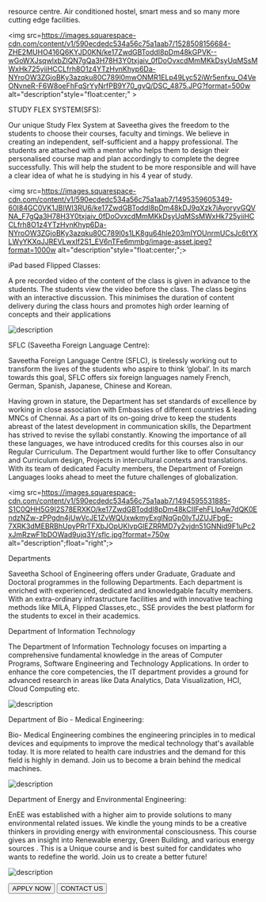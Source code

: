  resource centre. Air conditioned hostel, smart mess and so many more cutting edge facilities.</p>
<img src=https://images.squarespace-cdn.com/content/v1/590ecdedc534a56c75a1aab7/1528508156684-ZHE2MUHO416Q6KYJD0KN/ke17ZwdGBToddI8pDm48kGPVK--wGoWXJsqwlxbZlQN7gQa3H78H3Y0txjaiv_0fDoOvxcdMmMKkDsyUqMSsMWxHk725yiiHCCLfrh8O1z4YTzHvnKhyp6Da-NYroOW3ZGjoBKy3azqku80C789l0mwONMR1ELp49Lyc52iWr5enfxu_O4VeONvneR-F6W8oeFhFqSrYyNrfPB9Y70_gvQ/DSC_4875.JPG?format=500w alt="description"style="float:center;" > 



<p>STUDY FLEX SYSTEM(SFS):</p>
<p>Our unique Study Flex System at Saveetha gives the freedom to the students to choose their courses, faculty and timings. We believe in creating an independent, self-sufficient and a happy professional. The students are attached with a mentor who helps them to design their personalised course map and plan accordingly to complete the degree successfully. This will help the student to be more responsible and will have a clear idea of what he is studying in his 4 year of study. </p> 


<img src=https://images.squarespace-cdn.com/content/v1/590ecdedc534a56c75a1aab7/1495359605349-60I84GC0VK1JBIWI3RU6/ke17ZwdGBToddI8pDm48kDJ9qXzk7iAyoryvGQVNA_F7gQa3H78H3Y0txjaiv_0fDoOvxcdMmMKkDsyUqMSsMWxHk725yiiHCCLfrh8O1z4YTzHvnKhyp6Da-NYroOW3ZGjoBKy3azqku80C789l0s1LK8gu64hle203mIYOUnrmUCsJc6tYXLWyYKXqJJREVLwxIf2S1_EV6nTFe6mmbg/image-asset.jpeg?format=1000w alt="description"style="float:center;";>

<p>iPad based Flipped Classes:</p>
</p>A pre recorded video of the content of the class is given in advance to the students. The students view the video before the class. The class begins with an interactive discussion. This minimises the duration of content delivery during the class hours and promotes high order learning of concepts and their applications</p>
<img src=https://images.squarespace-cdn.com/content/v1/590ecdedc534a56c75a1aab7/1495156948141-H7L7KSCB7N7CR5YAQPM0/ke17ZwdGBToddI8pDm48kGyXDHr-Zjp1AeklAe2UOw1Zw-zPPgdn4jUwVcJE1ZvWQUxwkmyExglNqGp0IvTJZUJFbgE-7XRK3dMEBRBhUpzmzZh8eLnNlyynIHo35nEBg9gwzH1zCXgva7F5mr1CUIeXbpYTmvoXr1TzJjjToog/image-asset.jpeg?format=750w alt="description";float="right";>
<p>SFLC (Saveetha Foreign Language Centre):</p>
<p>Saveetha Foreign Language Centre (SFLC), is tirelessly working out to transform the lives of the students who aspire to think ‘global’.  In its march towards this goal,  SFLC offers six foreign languages namely French, German, Spanish, Japanese, Chinese        and Korean. 

Having grown in stature, the Department has set standards of excellence by working in close association with Embassies of different countries & leading MNCs of Chennai. As a part of its on-going drive to keep the students abreast of the latest development in communication skills, the Department has strived to revise the syllabi constantly.  Knowing the importance of all these languages, we have introduced credits for this courses also in our Regular Curriculum.   The Department would further like to offer Consultancy and Curriculum design, Projects in intercultural contexts and translations.  With its team of dedicated Faculty members, the Department of Foreign Languages looks ahead to meet the future challenges of globalization.</p>
<img src=https://images.squarespace-cdn.com/content/v1/590ecdedc534a56c75a1aab7/1494595531885-S1C0QHH5G9I2S78ERXKO/ke17ZwdGBToddI8pDm48kCIIFehFLIpAw7dQK0EndzNZw-zPPgdn4jUwVcJE1ZvWQUxwkmyExglNqGp0IvTJZUJFbgE-7XRK3dMEBRBhUpyPRrTFXbJOpUKlvpGlEZRRMD7y2vjdn51GNNid9F1uPc2xJmRzwF1bDOWad9ujq3Y/sflc.jpg?format=750w alt="description";float="right";>
<p> Departments</p>
<p>Saveetha School of Engineering offers under Graduate, Graduate and Doctoral programmes in the following Departments. Each department is enriched with experienced, dedicated and knowledgable faculty members. With an extra-ordinary infrastructure facilities and with innovative teaching methods like MILA, Flipped Classes,etc., SSE provides the best platform for the students to excel in their academics.</p>
<p>Department of Information Technology</p>
<p>The Department of Information Technology focuses on imparting a comprehensive fundamental knowledge in the areas of Computer Programs, Software Engineering and Technology Applications. In order to enhance the core competencies, the IT department provides a ground for advanced research in areas like Data Analytics, Data Visualization, HCI, Cloud Computing etc.</p> 
<img src=https://images.squarespace-cdn.com/content/v1/590ecdedc534a56c75a1aab7/1494863476803-8XNO89TA92IAMCX1AREE/ke17ZwdGBToddI8pDm48kLkXF2pIyv_F2eUT9F60jBl7gQa3H78H3Y0txjaiv_0fDoOvxcdMmMKkDsyUqMSsMWxHk725yiiHCCLfrh8O1z4YTzHvnKhyp6Da-NYroOW3ZGjoBKy3azqku80C789l0iyqMbMesKd95J-X4EagrgU9L3Sa3U8cogeb0tjXbfawd0urKshkc5MgdBeJmALQKw/image-asset.jpeg?format=500w alt="description" style="float: center";>
 
 <p>Department of Bio - Medical Engineering:</p>
<p>Bio- Medical Engineering combines the engineering principles in to medical devices and equipments to improve the medical technology that's available today. It is more related to health care industries and the demand for this field is highly in demand. Join us to become a brain behind the medical machines.</p>
<img src=https://images.squarespace-cdn.com/content/v1/590ecdedc534a56c75a1aab7/1494831117158-VGVPABSSVK6GH9HYMAB5/ke17ZwdGBToddI8pDm48kLkXF2pIyv_F2eUT9F60jBl7gQa3H78H3Y0txjaiv_0fDoOvxcdMmMKkDsyUqMSsMWxHk725yiiHCCLfrh8O1z4YTzHvnKhyp6Da-NYroOW3ZGjoBKy3azqku80C789l0iyqMbMesKd95J-X4EagrgU9L3Sa3U8cogeb0tjXbfawd0urKshkc5MgdBeJmALQKw/image-asset.jpeg?format=500w alt="description"style="float: center";>
<p>Department of Energy and Environmental Engineering:</p>

<p>EnEE was established with a higher aim to provide solutions to many environmental related issues. We kindle the young minds to be a creative thinkers in providing energy with environmental consciousness. This course gives an insight into Renewable energy, Green Building, and various energy sources . This is a Unique course and is best suited for candidates who wants to redefine the world. Join us to create a better future!</p>
<img src="https://images.squarespace-cdn.com/content/v1/590ecdedc534a56c75a1aab7/1494599508033-LHOE0ZJ0UID1IQ07J8LJ/ke17ZwdGBToddI8pDm48kBMxRqsowt-qicqm8pGpVRoUqsxRUqqbr1mOJYKfIPR7LoDQ9mXPOjoJoqy81S2I8PaoYXhp6HxIwZIk7-Mi3Tsic-L2IOPH3Dwrhl-Ne3Z2pCl8spQxMM1kxwAfehefhzRkm8onXM-FVvIbQqDvgDzdZR9z9mxWb0yLUToVqwSd/New+renewable+energy+model+combines+solar%2C+bio-gas+and+H2+28+may-812233246.jpg?format=500w"alt="description"style="float:center";>


<button class="button button1" >APPLY NOW</button>
<button class="button button2" >CONTACT US</button>

</div>
</body>
</html>
